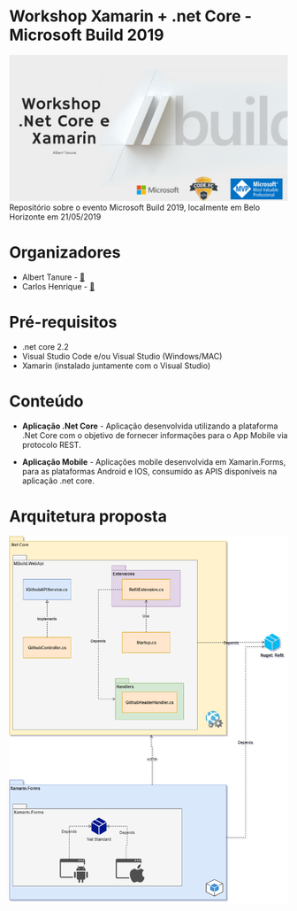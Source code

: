 # Workshop Xamarin + .net Core - Microsoft Build 2019

![](assets/img/banner.png)
Repositório sobre o evento Microsoft Build 2019, localmente em Belo Horizonte em 21/05/2019

# Organizadores

- Albert Tanure - [🔎](https://linkedin.con/in/albert-tanure) 
- Carlos Henrique - [🔎](https://www.linkedin.com/in/carlos-henrique-rocha-gabriel-0ba31328?lipi=urn%3Ali%3Apage%3Ad_flagship3_notifications%3By4GFbscJTymJu2DhFXXrsw%3D%3D) 


# Pré-requisitos

- .net core 2.2
- Visual Studio Code e/ou Visual Studio (Windows/MAC)
- Xamarin (instalado juntamente com o Visual Studio)

# Conteúdo

- **Aplicação .Net Core** - Aplicação desenvolvida utilizando a plataforma .Net Core com o objetivo de fornecer informações para o App Mobile via protocolo REST.

- **Aplicação Mobile** -  Aplicações mobile desenvolvida em Xamarin.Forms, para as plataformas Android e IOS, consumido as APIS disponíveis na aplicação .net core.

# Arquitetura proposta

![](assets/img/MSBuild2019.png)